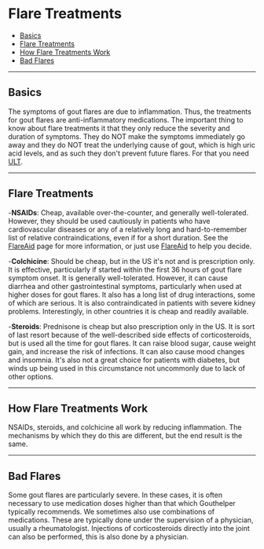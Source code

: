# Flare Treatments

- [Basics](#basics)
- [Flare Treatments](#flare-treatments)
- [How Flare Treatments Work](#how-flare-treatments-work)
- [Bad Flares](#bad-flares)

---

## <span id="basics">Basics</span>

The symptoms of gout flares are due to inflammation. Thus, the treatments for gout flares are anti-inflammatory medications. The important thing to know about flare treatments it that they only
reduce the severity and duration of symptoms. They do NOT make the symptoms immediately go away and
they do NOT treat the underlying cause of gout, which is high uric acid levels, and as such they don't prevent future flares. For that you need [ULT](/treatments/about/ult/).

---

## <span id="flare-treatments">Flare Treatments</span>

-**NSAIDs**: Cheap, available over-the-counter, and generally well-tolerated. However, they should be used cautiously in patients who have cardiovascular diseases or any of a relatively long and hard-to-remember list of relative contraindications, even if for a short duration. See the [FlareAid](/flareaids/about/) page for more information, or just use [FlareAid](/flareaids/create/) to help you decide.

-**Colchicine**: Should be cheap, but in the US it's not and is prescription only. It is effective, particularly if started within the first 36 hours of gout flare symptom onset. It is generally well-tolerated. However, it can cause diarrhea and other gastrointestinal symptoms, particularly when used at higher doses for gout flares. It also has a long list of drug interactions, some of which are serious. It is also contraindicated in patients with severe kidney problems. Interestingly, in other countries it is cheap and readily available.

-**Steroids**: Prednisone is cheap but also prescription only in the US. It is sort of last resort because of the well-described side effects of corticosteroids, but is used all the time for gout flares. It can raise blood sugar, cause weight gain, and increase the risk of infections. It can also cause mood changes and insomnia. It's also not a great choice for patients with diabetes, but winds up being used in this circumstance not uncommonly due to lack of other options.

---

## <span id="how-flare-treatments-work">How Flare Treatments Work</span>

NSAIDs, steroids, and colchicine all work by reducing inflammation. The mechanisms by which they do this are different, but the end result is the same.

---

## <span id="bad-flares">Bad Flares</span>

Some gout flares are particularly severe. In these cases, it is often necessary to use medication doses
higher than that which Gouthelper typically recommends. We sometimes also use combinations of medications.
These are typically done under the supervision of a physician, usually a rheumatologist. Injections of corticosteroids directly into the joint can also be performed, this is also done by a physician.
